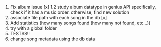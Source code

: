 1. Fix album issue [x]
1.2 study album datatype in genius API
specifically, check if it has a music order.
otherwise, find new solution
2. associate file path with each song in the db [x]
3. Add statistics (how many songs found (how many not found, etc...))
4. try with a global folder
5. TESTSS!!
6. change song metadata using the db data